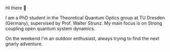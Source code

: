 Hi there 👋

I am a PhD student in the Theoretical Quantum Optics group at TU Dresden (Germany), supervised by Prof. Walter Strunz. 
My main focus is on Strong coupling open quantum system dynamics. 

On the weekend I'm an outdoor enthusiast, always trying to find the next gnarly adventure. 
